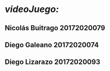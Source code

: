 # ***videoJuego:***
## Nicolás Buitrago     20172020079
## Diego Galeano        20172020074 
## Diego Lizarazo       20172020093
